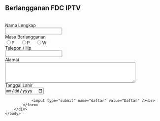 <html>
	<head>
		<title>Halaman Pendaftaran</title>
		<link rel="stylesheet" type="text/css" href="css/styles.css" />
	</head>
	<body>
		<div class="box-form">
			<?php
				include "koneksi.php";
				if(isset($_POST['daftar'])){
					$daftar = mysqli_query($conn, "INSERT INTO tb_daftar VALUES
					('".$_POST['id']."',
					'".$_POST['nama']."',
					'".$_POST['jk']."',
					'".$_POST['telp']."',
					'".$_POST['alamat']."',
					'".$_POST['tgl_lhr']."',
					NULL)");
					if($daftar){
						echo 'Berhasil daftar';
					}else{
						echo 'Gagal daftar';
					}
				}
			?>
			<h2>Berlangganan FDC IPTV</h2>
			<form action="" method="post">
				<?php
					$data = mysqli_query($conn, "SELECT MAX(id_pendaftaran) AS idp FROM
					tb_daftar");
					$data_akhir = mysqli_fetch_array($data);
					$id1 = $data_akhir['idp'];
					$id2 = substr($id1,3,2); //USR01
					$id3 = $id2 + 1;
					$id4 = 'USR'.sprintf('%02s',$id3);
				?>
				<input type="hidden" name="id" value="<?php echo $id4 ?>" /><br>
				Nama Lengkap<br>
				<input type="text" name="nama" value="" /><br>
				Masa Berlangganan<br>
				<input type="radio" name="jk" value="1 bln" title="1 Bulan" />P &nbsp;&nbsp;&nbsp;
				<input type="radio" name="jk" value="2 bln" title="1 Bulan" />P &nbsp;&nbsp;&nbsp;
				<input type="radio" name="jk" value="3 bln" title="2 Bulan"/>W<br>
				Telepon / Hp<br>
				<input type="text" name="telp" required /><br>
				Alamat<br>
				<textarea name="alamat" rows="4" cols="50" required></textarea><br>
				Tanggal Lahir<br>
				<input type="date" name="tgl_lhr" required /><br>
				
				<input type="submit" name="daftar" value="Daftar" /><br>
			</form>
		</div>
	</body>
</html>
